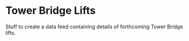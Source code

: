# Tower Bridge Lifts

Stuff to create a data feed containing details of forthcoming Tower Bridge
lifts.
